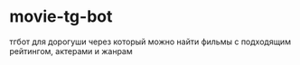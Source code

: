 # movie-tg-bot
тгбот для дорогуши через который можно найти фильмы с подходящим рейтингом, актерами и жанрам
